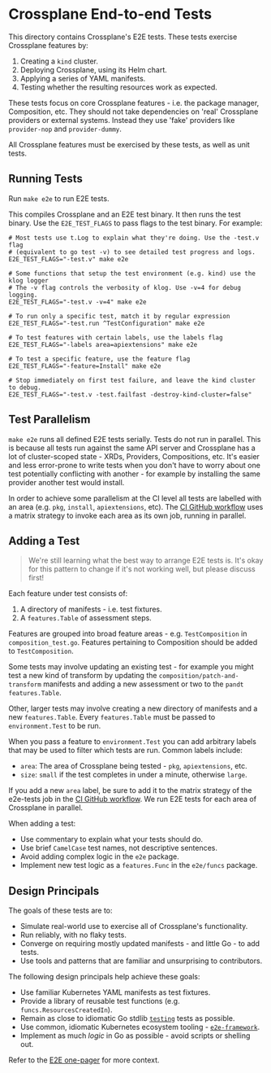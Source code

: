 # Crossplane End-to-end Tests

This directory contains Crossplane's E2E tests. These tests exercise Crossplane
features by:

1. Creating a `kind` cluster.
1. Deploying Crossplane, using its Helm chart.
1. Applying a series of YAML manifests.
1. Testing whether the resulting resources work as expected.

These tests focus on core Crossplane features - i.e. the package manager,
Composition, etc. They should not take dependencies on 'real' Crossplane
providers or external systems. Instead they use 'fake' providers like
`provider-nop` and `provider-dummy`.

All Crossplane features must be exercised by these tests, as well as unit tests. 

## Running Tests

Run `make e2e` to run E2E tests.

This compiles Crossplane and an E2E test binary. It then runs the test binary.
Use the `E2E_TEST_FLAGS` to pass flags to the test binary. For example:

```shell
# Most tests use t.Log to explain what they're doing. Use the -test.v flag
# (equivalent to go test -v) to see detailed test progress and logs.
E2E_TEST_FLAGS="-test.v" make e2e

# Some functions that setup the test environment (e.g. kind) use the klog logger
# The -v flag controls the verbosity of klog. Use -v=4 for debug logging.
E2E_TEST_FLAGS="-test.v -v=4" make e2e

# To run only a specific test, match it by regular expression
E2E_TEST_FLAGS="-test.run ^TestConfiguration" make e2e

# To test features with certain labels, use the labels flag
E2E_TEST_FLAGS="-labels area=apiextensions" make e2e

# To test a specific feature, use the feature flag
E2E_TEST_FLAGS="-feature=Install" make e2e

# Stop immediately on first test failure, and leave the kind cluster to debug.
E2E_TEST_FLAGS="-test.v -test.failfast -destroy-kind-cluster=false"
```

## Test Parallelism

`make e2e` runs all defined E2E tests serially. Tests do not run in parallel.
This is because all tests run against the same API server and Crossplane has a
lot of cluster-scoped state - XRDs, Providers, Compositions, etc. It's easier
and less error-prone to write tests when you don't have to worry about one test
potentially conflicting with another - for example by installing the same
provider another test would install.

In order to achieve some parallelism at the CI level all tests are labelled with
an area (e.g. `pkg`, `install`, `apiextensions`, etc). The [CI GitHub workflow]
uses a matrix strategy to invoke each area as its own job, running in parallel.

## Adding a Test

> We're still learning what the best way to arrange E2E tests is. It's okay for
> this pattern to change if it's not working well, but please discuss first!

Each feature under test consists of:

1. A directory of manifests - i.e. test fixtures.
1. A `features.Table` of assessment steps.

Features are grouped into broad feature areas - e.g. `TestComposition` in
`composition_test.go`. Features pertaining to Composition should be added to
`TestComposition`.

Some tests may involve updating an existing test - for example you might test a
new kind of transform by updating the `composition/patch-and-transform`
manifests and adding a new assessment or two to the `pandt` `features.Table`.

Other, larger tests may involve creating a new directory of manifests and a new
`features.Table`. Every `features.Table` must be passed to `environment.Test` to
be run.

When you pass a feature to `environment.Test` you can add arbitrary labels that
may be used to filter which tests are run. Common labels include:

* `area`: The area of Crossplane being tested - `pkg`, `apiextensions`, etc.
* `size`: `small` if the test completes in under a minute, otherwise `large`.

If you add a new `area` label, be sure to add it to the matrix strategy of the
e2e-tests job in the [CI GitHub workflow]. We run E2E tests for each area
of Crossplane in parallel.

When adding a test:

* Use commentary to explain what your tests should do.
* Use brief `CamelCase` test names, not descriptive sentences.
* Avoid adding complex logic in the `e2e` package.
* Implement new test logic as a `features.Func` in the `e2e/funcs` package.

## Design Principals

The goals of these tests are to:

* Simulate real-world use to exercise all of Crossplane's functionality.
* Run reliably, with no flaky tests.
* Converge on requiring mostly updated manifests - and little Go - to add tests.
* Use tools and patterns that are familiar and unsurprising to contributors.

The following design principals help achieve these goals:

* Use familiar Kubernetes YAML manifests as test fixtures.
* Provide a library of reusable test functions (e.g. `funcs.ResourcesCreatedIn`).
* Remain as close to idiomatic Go stdlib [`testing`] tests as possible.
* Use common, idiomatic Kubernetes ecosystem tooling - [`e2e-framework`].
* Implement as much _logic_ in Go as possible - avoid scripts or shelling out.

Refer to the [E2E one-pager] for more context.

[CI GitHub workflow]: ../../.github/workflows/ci.yml
[`testing`]: https://pkg.go.dev/testing
[`e2e-framework`]: https://pkg.go.dev/sigs.k8s.io/e2e-framework
[E2e one-pager]: ../../design/one-pager-e2e-tests.md